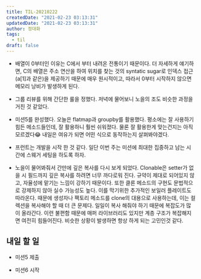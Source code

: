 ```yaml
---
title: TIL-20210222
createdDate: "2021-02-23 03:13:31"
updatedDate: "2021-02-23 03:13:31"
author: 정대화
tags:
  - til
draft: false
---
```


- 배열이 0부터인 이유는 C에서 부터 내려온 전통이기 때문이다. 더 자세하게 얘기하면, C의 배열은 주소 연산을 하여 위치를 찾는 것의 syntatic sugar로 인덱스 접근(a[1]과 같은)을 제공하기 때문에 매우 원시적이고, 따라서 0부터 시작하지 않으면 메모리 낭비가 발생하게 된다.

- 그룹 리뷰를 위해 간단한 룰을 정했다. 저녁에 물어보니 노을의 조도 비슷한 과정을 거친 것 같았다.

- 미션5를 완성했다. 오늘은 flatmap과 groupby를 활용했다. 평소에는 잘 사용하기 힘든 메소드들인데, 잘 활용하니 훨씬 쉬워졌다. 물론 잘 활용한게 맞는건지는 아직 모르겠다😂 내일은 여유가 되면 어떤 식으로 동작하는지 살펴봐야겠다.

- 프런트는 개발을 시작 한 것 같다. 일단 이번 주는 미션에 최대한 집중하고 남는 시간에 스웨거 세팅을 하도록 하자.

- 노을이 물어봐줘서 간만에 깊은 복사를 다시 보게 되었다. Clonable은 setter가 없을 시 필드까지 깊은 복사를 하려면 너무 까다로워 진다. 규약이 제대로 되어있지 않고, 자율성에 맡기는 느낌이 강하기 때문이다. 또한 클론 메소드의 구현도 문법적으로 강제하지 않아 실수 가능성도 높다. 이를 막기위한 추가적인 보일러 플레이트도 따라온다. 때문에 생성자나 팩토리 메소드를 clone의 대용으로 사용하는데, 이는 컬렉션을 복사해야 할 때 더 큰 문제다. 일일이 복사 해줘야 하기 때문에 복잡도가 많이 올라간다. 이런 불편함 때문에 매퍼 라이브러리도 있지만 계층 구조가 복잡해지면 여전히 힘들어진다. 비슷한 상황이 발생하면 항상 하게 되는 고민인것 같다.

## 내일 할 일

- 미션5 제출

- 미션6 시작
